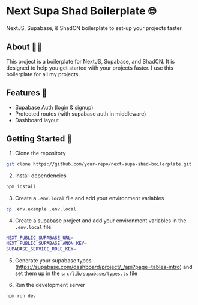 # Next Supa Shad Boilerplate 🌐

NextJS, Supabase, & ShadCN boilerplate to set-up your projects faster.

## About 🧑‍💻

This project is a boilerplate for NextJS, Supabase, and ShadCN. It is designed to help you get started with your projects faster. I use this boilerplate for all my projects.

## Features 🌟

- Supabase Auth (login & signup)
- Protected routes (with supabase auth in middleware)
- Dashboard layout

## Getting Started 🚀

1. Clone the repository

```bash
git clone https://github.com/your-repo/next-supa-shad-boilerplate.git
```

2. Install dependencies

```bash
npm install
```

3. Create a `.env.local` file and add your environment variables

```bash
cp .env.example .env.local
```

4. Create a supabase project and add your environment variables in the `.env.local` file

```bash
NEXT_PUBLIC_SUPABASE_URL=
NEXT_PUBLIC_SUPABASE_ANON_KEY=
SUPABASE_SERVICE_ROLE_KEY=
```

5. Generate your supabase types (https://supabase.com/dashboard/project/_/api?page=tables-intro) and set them up in the `src/lib/supabase/types.ts` file

6. Run the development server

```bash
npm run dev
```
